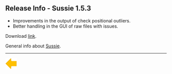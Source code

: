 ## Release Info - Sussie 1.5.3

* Improvements in the output of check positional outliers.
* Better handling in the GUI of raw files with issues.

Download [link](https://bitbucket.org/geodatastyrelsen/sussie/downloads/Sussie.1.5.3.zip).

General info about [Sussie](index.html).

***

[![Back to Projects](../../resources/back.png)](../../projects.html)
